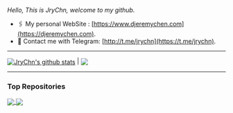 <span align="center"><em>Hello, This is JryChn, welcome to my github.</em></span>
<br/>
  - 🖇️ My personal WebSite : [https://www.djeremychen.com](https://djeremychen.com).
  - 💬 Contact me with Telegram: [http://t.me/jrychn](https://t.me/jrychn).

---

<a href="https://github.com/jrychn"><img align="center" src="https://github-readme-stats.vercel.app/api?username=jrychn&count_private=true&show_icons=true&title_color=ffffff&text_color=ffffff&icon_color=ffa502&bg_color=009432,9980FA,6F1E51" alt="JryChn's github stats" /></a> | <a href="https://github.com/jrychn"><img align="center" src="https://github-readme-stats.vercel.app/api/top-langs/?username=jrychn&theme=&title_color=ffffff&text_color=ffffff&icon_color=ffa502&bg_color=009432,006266,A3CB38" /></a>

---

### Top Repositories

<a href="https://github.com/jrychn/modulevim">
  <img align="center" src="https://github-readme-stats.vercel.app/api/pin/?username=jrychn&repo=modulevim&bg_color=f6e58d,f6e58d,f0932b"/>
</a>
<a href="https://github.com/jrychn/website-frontend-framework">
  <img align="center" src="https://github-readme-stats.vercel.app/api/pin/?username=jrychn&repo=website-frontend-framework&bg_color=6ab04c,badc58,dff9fb" />
</a>
